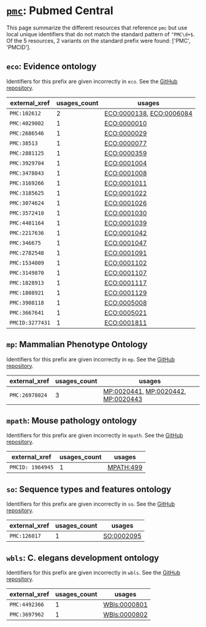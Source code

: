 # [`pmc`](https://bioregistry.io/pmc): Pubmed Central

This page summarize the different resources that reference `pmc`
but use local unique identifiers that do not match the standard pattern of
`^PMC\d+$`. Of the 5 resources,
2 variants on the standard prefix were found: ['PMC', 'PMCID'].

## `eco`: Evidence ontology

Identifiers for this prefix are given incorrectly in `eco`. See the [GitHub repository](https://github.com/evidenceontology/evidenceontology).

| external_xref   |   usages_count | usages                                                                                               |
|-----------------|----------------|------------------------------------------------------------------------------------------------------|
| `PMC:102612`    |              2 | [ECO:0000138](https://bioregistry.io/ECO:0000138), [ECO:0006084](https://bioregistry.io/ECO:0006084) |
| `PMC:4029002`   |              1 | [ECO:0000010](https://bioregistry.io/ECO:0000010)                                                    |
| `PMC:2686546`   |              1 | [ECO:0000029](https://bioregistry.io/ECO:0000029)                                                    |
| `PMC:38513`     |              1 | [ECO:0000077](https://bioregistry.io/ECO:0000077)                                                    |
| `PMC:2881125`   |              1 | [ECO:0000359](https://bioregistry.io/ECO:0000359)                                                    |
| `PMC:3929704`   |              1 | [ECO:0001004](https://bioregistry.io/ECO:0001004)                                                    |
| `PMC:3478843`   |              1 | [ECO:0001008](https://bioregistry.io/ECO:0001008)                                                    |
| `PMC:3169266`   |              1 | [ECO:0001011](https://bioregistry.io/ECO:0001011)                                                    |
| `PMC:3185625`   |              1 | [ECO:0001022](https://bioregistry.io/ECO:0001022)                                                    |
| `PMC:3074624`   |              1 | [ECO:0001026](https://bioregistry.io/ECO:0001026)                                                    |
| `PMC:3572410`   |              1 | [ECO:0001030](https://bioregistry.io/ECO:0001030)                                                    |
| `PMC:4401164`   |              1 | [ECO:0001039](https://bioregistry.io/ECO:0001039)                                                    |
| `PMC:2217636`   |              1 | [ECO:0001042](https://bioregistry.io/ECO:0001042)                                                    |
| `PMC:346675`    |              1 | [ECO:0001047](https://bioregistry.io/ECO:0001047)                                                    |
| `PMC:2782548`   |              1 | [ECO:0001091](https://bioregistry.io/ECO:0001091)                                                    |
| `PMC:1534009`   |              1 | [ECO:0001102](https://bioregistry.io/ECO:0001102)                                                    |
| `PMC:3149870`   |              1 | [ECO:0001107](https://bioregistry.io/ECO:0001107)                                                    |
| `PMC:1828913`   |              1 | [ECO:0001117](https://bioregistry.io/ECO:0001117)                                                    |
| `PMC:1808921`   |              1 | [ECO:0001129](https://bioregistry.io/ECO:0001129)                                                    |
| `PMC:3908118`   |              1 | [ECO:0005008](https://bioregistry.io/ECO:0005008)                                                    |
| `PMC:3667641`   |              1 | [ECO:0005021](https://bioregistry.io/ECO:0005021)                                                    |
| `PMCID:3277431` |              1 | [ECO:0001811](https://bioregistry.io/ECO:0001811)                                                    |

## `mp`: Mammalian Phenotype Ontology

Identifiers for this prefix are given incorrectly in `mp`. See the [GitHub repository](https://github.com/mgijax/mammalian-phenotype-ontology).

| external_xref   |   usages_count | usages                                                                                                                                            |
|-----------------|----------------|---------------------------------------------------------------------------------------------------------------------------------------------------|
| `PMC:26978024`  |              3 | [MP:0020441](https://bioregistry.io/MP:0020441), [MP:0020442](https://bioregistry.io/MP:0020442), [MP:0020443](https://bioregistry.io/MP:0020443) |

## `mpath`: Mouse pathology ontology

Identifiers for this prefix are given incorrectly in `mpath`. See the [GitHub repository](https://github.com/PaulNSchofield/mpath).

| external_xref    |   usages_count | usages                                        |
|------------------|----------------|-----------------------------------------------|
| `PMCID: 1964945` |              1 | [MPATH:499](https://bioregistry.io/MPATH:499) |

## `so`: Sequence types and features ontology

Identifiers for this prefix are given incorrectly in `so`. See the [GitHub repository](https://github.com/The-Sequence-Ontology/SO-Ontologies).

| external_xref   |   usages_count | usages                                          |
|-----------------|----------------|-------------------------------------------------|
| `PMC:126017`    |              1 | [SO:0002095](https://bioregistry.io/SO:0002095) |

## `wbls`: C. elegans development ontology

Identifiers for this prefix are given incorrectly in `wbls`. See the [GitHub repository](https://github.com/obophenotype/c-elegans-development-ontology).

| external_xref   |   usages_count | usages                                              |
|-----------------|----------------|-----------------------------------------------------|
| `PMC:4492366`   |              1 | [WBls:0000801](https://bioregistry.io/WBls:0000801) |
| `PMC:3697962`   |              1 | [WBls:0000802](https://bioregistry.io/WBls:0000802) |

